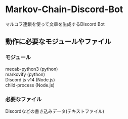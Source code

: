 # Markov-Chain-Discord-Bot
マルコフ連鎖を使って文章を生成するDiscord Bot<br>
## 動作に必要なモジュールやファイル
### モジュール
mecab-python3 (python)<br>
markovify (python)<br>
Discord.js v14 (Node.js)<br>
child-process (Node.js)<br>

### 必要なファイル
Discordなどの書き込みデータ(テキストファイル)
